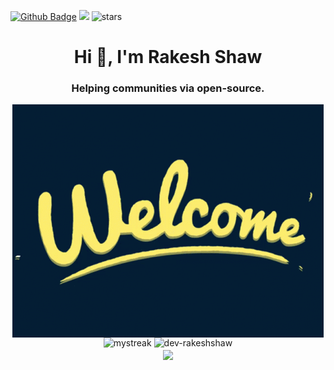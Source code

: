 [![Github Badge](https://img.shields.io/badge/GitHub-100000?style=for-the-badge&logo=github&logoColor=white)](https://github.com/dev-rakeshshaw)
![](https://komarev.com/ghpvc/?username=dev-rakeshshaw)
<img src="https://img.shields.io/github/stars/dev-rakeshshaw?label=Stars" alt="stars">


<h1 align="center">Hi 👋, I'm Rakesh Shaw</h1>


<h3 align="center">Helping communities via open-source. </h3>

<p float="left" align="middle">
  <img align="center" src="./welcome-gif.gif" />
  <br>
  <img src="https://github-readme-streak-stats.herokuapp.com/?user=dev-rakeshshaw&theme=tokyonight" alt="mystreak" width="500" />
  <img src="https://github-readme-stats.vercel.app/api?username=dev-rakeshshaw&show_icons=true&locale=en" alt="dev-rakeshshaw" width="500" />
  <br>
  <img align="center" src="https://github-readme-stats.vercel.app/api/top-langs/?username=dev-rakeshshaw&count_private=true&langs_count=7&theme=dark&layout=compact" width="500" />
</p>

<!---
<p>&nbsp;<img align="center" src="https://github-readme-stats.vercel.app/api?username=dev-rakeshshaw&show_icons=true&locale=en" alt="dev-rakeshshaw" /></p>
--->

<!---
dev-rakesh/dev-rakesh is a ✨ special ✨ repository because its `README.md` (this file) appears on your GitHub profile.
You can click the Preview link to take a look at your changes.
--->


